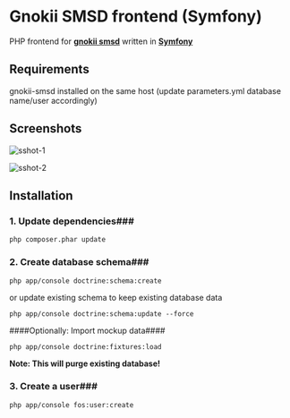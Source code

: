 Gnokii SMSD frontend (Symfony)
========================

PHP frontend for [**gnokii smsd**][1] written in [**Symfony**][2]

Requirements
--------------

gnokii-smsd installed on the same host (update parameters.yml database name/user accordingly)

Screenshots
--------------

![sshot-1](https://github.com/aarsla/doc/screenshot-1.png)

![sshot-2](https://github.com/aarsla/doc/screenshot-2.png)

Installation
--------------

### 1. Update dependencies###

```
php composer.phar update
```

### 2. Create database schema###

```
php app/console doctrine:schema:create
```

or update existing schema to keep existing database data

```
php app/console doctrine:schema:update --force
```

####Optionally: Import mockup data####

```
php app/console doctrine:fixtures:load
```

**Note: This will purge existing database!**

### 3. Create a user###

```
php app/console fos:user:create
```

[1]:  http://wiki.gnokii.org/index.php/SMSD
[2]:  https://github.com/symfony/symfony